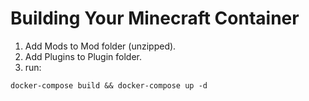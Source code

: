 # Building Your Minecraft Container

1. Add Mods to Mod folder (unzipped).
2. Add Plugins to Plugin folder.
3. run:

```
docker-compose build && docker-compose up -d
```